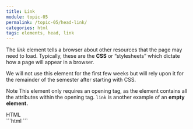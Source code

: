 ```yaml
---
title: Link
module: topic-05
permalink: /topic-05/head-link/
categories: html
tags: elements, head, link
---
```


<div class="divider-heading"></div>

The _link_ element tells a browser about other resources that the page may need to load. Typically, these are the **CSS** or “stylesheets” which dictate how a page will appear in a browser.

We will not use this element for the first few weeks but will rely upon it for the remainder of the semester after starting with CSS.

<span class="label label-info">Note</span> This element only requires an opening tag, as the element contains all the attributes within the opening tag. `link` is another example of an **empty element.**


<div class="code-heading">
  <span class="html">HTML</span>
</div>
```html
<!DOCTYPE html>
<html>
  <head>
    <!-- Other meta elements -->
    <link rel="stylesheet" href="./css/style.css">

  </head>

</html>
```
